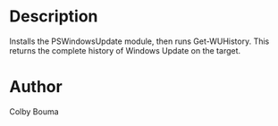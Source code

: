 # Description

Installs the PSWindowsUpdate module, then runs Get-WUHistory. This returns the complete history of Windows Update on the target.

# Author
Colby Bouma